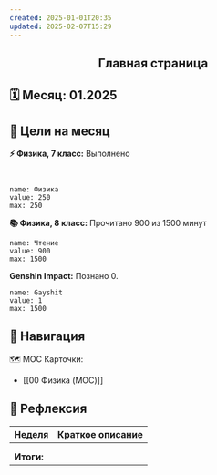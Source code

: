 ```yaml
---
created: 2025-01-01T20:35
updated: 2025-02-07T15:29
---
```

<div style="text-align: center;">  
<h2>Главная страница</h2>  
</div>  

## 🗓️ Месяц: **01.2025**


## 🎯 Цели на месяц

**⚡️ Физика, 7 класс:** Выполнено  
```progressbar

  
name: Физика  
value: 250  
max: 250  
```

**📚 Физика, 8 класс:** Прочитано 900 из 1500 минут  
```progressbar  
name: Чтение  
value: 900  
max: 1500  
```

**Genshin Impact:** Познано 0.  
```progressbar  
name: Gayshit  
value: 1  
max: 1500  
```


## 🧭 Навигация

🗺️ MOC Карточки:
- [[00 Физика (MOC)]]

## 💭 Рефлексия


| Неделя     | Краткое описание |
| ---------- | ---------------- |
|            |                  |
|            |                  |
| **Итоги:** |                  |


